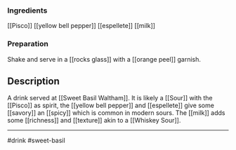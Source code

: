 ### Ingredients
[[Pisco]]
[[yellow bell pepper]]
[[espellete]]
[[milk]]

### Preparation
Shake and serve in a [[rocks glass]] with a [[orange peel]] garnish.

## Description
A drink served at [[Sweet Basil Waltham]]. It is likely a [[Sour]] with the [[Pisco]] as spirit, the [[yellow bell pepper]] and [[espellete]] give some [[savory]] an [[spicy]] which is common in modern sours. The [[milk]] adds some [[richness]] and [[texture]] akin to a [[Whiskey Sour]].




---
#drink
#sweet-basil